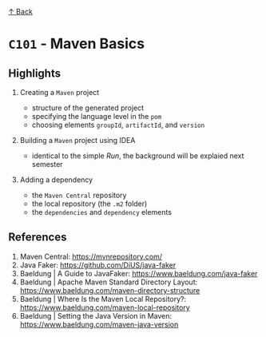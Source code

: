 [↑ Back](./README.md)

# `C101` - Maven Basics

## Highlights

1. Creating a `Maven` project

   * structure of the generated project
   * specifying the language level in the `pom`
   * choosing elements `groupId`, `artifactId`, and `version`

1. Building a `Maven` project using IDEA

   * identical to the simple *Run*, the background will be explaied next semester

1. Adding a dependency

   * the `Maven Central` repository
   * the local repository (the `.m2` folder)
   * the `dependencies` and `dependency` elements

## References

1. Maven Central: https://mvnrepository.com/
1. Java Faker: https://github.com/DiUS/java-faker
1. Baeldung | A Guide to JavaFaker: https://www.baeldung.com/java-faker
1. Baeldung | Apache Maven Standard Directory Layout: https://www.baeldung.com/maven-directory-structure
1. Baeldung | Where Is the Maven Local Repository?: https://www.baeldung.com/maven-local-repository
1. Baeldung | Setting the Java Version in Maven: https://www.baeldung.com/maven-java-version
